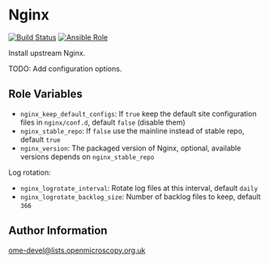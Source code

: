 Nginx
=====

[![Build Status](https://travis-ci.org/ome/ansible-role-nginx.svg)](https://travis-ci.org/ome/ansible-role-nginx)
[![Ansible Role](https://img.shields.io/ansible/role/14768.svg)](https://galaxy.ansible.com/openmicroscopy/nginx/)

Install upstream Nginx.

TODO: Add configuration options.


Role Variables
--------------

- `nginx_keep_default_configs`: If `true` keep the default site configuration files in `nginx/conf.d`, default `false` (disable them)
- `nginx_stable_repo`: If `false` use the mainline instead of stable repo, default `true`
- `nginx_version`: The packaged version of Nginx, optional, available versions depends on `nginx_stable_repo`

Log rotation:

- `nginx_logrotate_interval`: Rotate log files at this interval, default `daily`
- `nginx_logrotate_backlog_size`: Number of backlog files to keep, default `366`


Author Information
------------------

ome-devel@lists.openmicroscopy.org.uk
